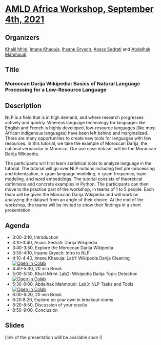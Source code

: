 # [AMLD Africa Workshop, September 4th, 2021](https://appliedmldays.org/events/amld-africa-2021/workshops/moroccan-darija-wikipedia-basics-of-natural-language-processing-for-a-low-resource-language)

## Organizers
[Khalil Mrini](https://khalilmrini.github.io/), [Imane Khaouja](https://github.com/imanekhaouja), [Ihsane Gryech](https://github.com/ihsanegr), [Anass Sedrati](https://github.com/Bintess-Anass) and [Abdelhak Mahmoudi](https://github.com/AbdelMahm)

## Title
### Moroccan Darija Wikipedia: Basics of Natural Language Processing for a Low-Resource Language

## Description
NLP is a field that is in high demand, and where research progresses actively and quickly. Whereas language technology for languages like English and French is highly developed, low-resource languages (like most African indigenous languages) have been left behind and marginalized. There are many opportunities to create new tools for languages with few resources. In this tutorial, we take the example of Moroccan Darija, the national vernacular in Morocco. Our use case dataset will be the Moroccan Darija Wikipedia.

The participants will first learn statistical tools to analyze language in the tutorial. The tutorial will go over NLP notions including text pre-processing and tokenization, n-gram language modeling, n-gram frequency, topic modeling, and word embeddings. The tutorial consists of theoretical definitions and concrete examples in Python. The participants can then move to the practice part of the workshop, in teams of 1 to 5 people. Each team will be given the Moroccan Darija Wikipedia and will work on analyzing the dataset from an angle of their choice. At the end of the workshop, the teams will be invited to show their findings in a short presentation.

## Agenda
* 3:00-3:10, 		Introduction
* 3:10-3:40, 		Anass Sedrati: Darija Wikipedia
* 3:40-3:50, 		Explore the Moroccan Darija Wikipedia
* 3:50-4:10, 		Ihsane Gryech: Intro to NLP
* 4:10-4:40, 		Imane Khaouja: Lab1: Wikipedia Darija Cleaning [![Open In Colab](https://colab.research.google.com/assets/colab-badge.svg)](https://colab.research.google.com/drive/1RFHap6xmhZi8YQ0niZNs_KPR4Zd0lJDo)
* 4:40-5:00, 		20 min Break
* 5:00-5:30,  	Khalil Mrini: Lab2: Wikipedia Darija Topic Detection [![Open In Colab](https://colab.research.google.com/assets/colab-badge.svg)](https://colab.research.google.com/drive/19VDlOzN-DBi2AnwcBbtLeP-D-9LgfhI1)
* 5:30-6:00, 		Abdelhak Mahmoudi: Lab3: NLP Tasks and Tools [![Open In Colab](https://colab.research.google.com/assets/colab-badge.svg)](https://colab.research.google.com/drive/1VkpyvrKWs87uA7RPRLur7E6wxsVaQX2Y)
* 6:00-6:20, 		20 min Break
* 6:20:8:20, 		Explore on your own in breakout rooms
* 8:20-8:50, 		Discussion of your results
* 8:50-9:00, 		Conclusion

## Slides
[link of the presentation willl be available soon !]


